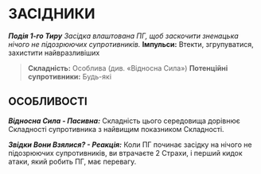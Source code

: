 ﻿# ЗАСІДНИКИ

***Подія 1-го Тиру***
*Засідка влаштована ПГ, щоб заскочити зненацька нічого не підозрюючих супротивників.*
**Імпульси:** Втекти, згрупуватися, захистити найвразливіших

> **Складність:** Особлива (див. «Відносна Сила»)
> **Потенційні супротивники:** Будь-які

## ОСОБЛИВОСТІ

***Відносна Сила - Пасивна:*** Складність цього середовища дорівнює Складності супротивника з найвищим показником Складності.

***Звідки Вони Взялися? - Реакція:*** Коли ПГ починає засідку на нічого не підозрюючих супротивників, ви втрачаєте 2 Страхи, і перший кидок атаки, який робить ПГ, має перевагу.